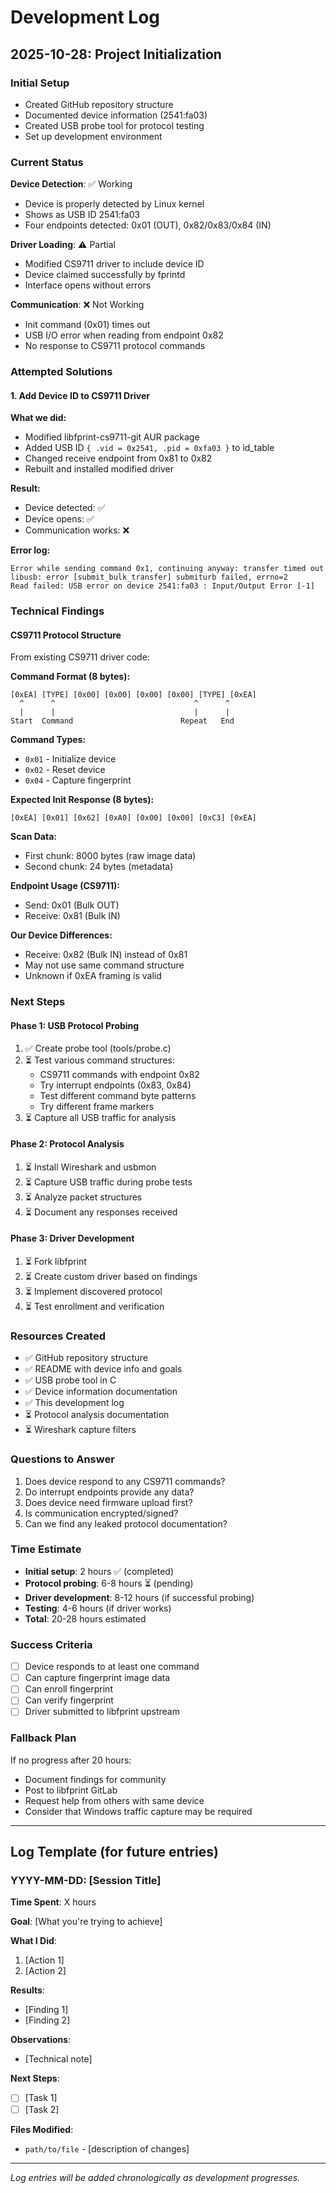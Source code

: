 # Development Log

## 2025-10-28: Project Initialization

### Initial Setup
- Created GitHub repository structure
- Documented device information (2541:fa03)
- Created USB probe tool for protocol testing
- Set up development environment

### Current Status
**Device Detection**: ✅ Working
- Device is properly detected by Linux kernel
- Shows as USB ID 2541:fa03
- Four endpoints detected: 0x01 (OUT), 0x82/0x83/0x84 (IN)

**Driver Loading**: ⚠️ Partial
- Modified CS9711 driver to include device ID
- Device claimed successfully by fprintd
- Interface opens without errors

**Communication**: ❌ Not Working
- Init command (0x01) times out
- USB I/O error when reading from endpoint 0x82
- No response to CS9711 protocol commands

### Attempted Solutions

#### 1. Add Device ID to CS9711 Driver
**What we did:**
- Modified libfprint-cs9711-git AUR package
- Added USB ID `{ .vid = 0x2541, .pid = 0xfa03 }` to id_table
- Changed receive endpoint from 0x81 to 0x82
- Rebuilt and installed modified driver

**Result:**
- Device detected: ✅
- Device opens: ✅
- Communication works: ❌

**Error log:**
```
Error while sending command 0x1, continuing anyway: transfer timed out
libusb: error [submit_bulk_transfer] submiturb failed, errno=2
Read failed: USB error on device 2541:fa03 : Input/Output Error [-1]
```

### Technical Findings

#### CS9711 Protocol Structure
From existing CS9711 driver code:

**Command Format (8 bytes):**
```
[0xEA] [TYPE] [0x00] [0x00] [0x00] [0x00] [TYPE] [0xEA]
  ^      ^                               ^      ^
  |      |                               |      |
Start  Command                        Repeat   End
```

**Command Types:**
- `0x01` - Initialize device
- `0x02` - Reset device
- `0x04` - Capture fingerprint

**Expected Init Response (8 bytes):**
```
[0xEA] [0x01] [0x62] [0xA0] [0x00] [0x00] [0xC3] [0xEA]
```

**Scan Data:**
- First chunk: 8000 bytes (raw image data)
- Second chunk: 24 bytes (metadata)

**Endpoint Usage (CS9711):**
- Send: 0x01 (Bulk OUT)
- Receive: 0x81 (Bulk IN)

**Our Device Differences:**
- Receive: 0x82 (Bulk IN) instead of 0x81
- May not use same command structure
- Unknown if 0xEA framing is valid

### Next Steps

#### Phase 1: USB Protocol Probing
1. ✅ Create probe tool (tools/probe.c)
2. ⏳ Test various command structures:
   - CS9711 commands with endpoint 0x82
   - Try interrupt endpoints (0x83, 0x84)
   - Test different command byte patterns
   - Try different frame markers
3. ⏳ Capture all USB traffic for analysis

#### Phase 2: Protocol Analysis
1. ⏳ Install Wireshark and usbmon
2. ⏳ Capture USB traffic during probe tests
3. ⏳ Analyze packet structures
4. ⏳ Document any responses received

#### Phase 3: Driver Development
1. ⏳ Fork libfprint
2. ⏳ Create custom driver based on findings
3. ⏳ Implement discovered protocol
4. ⏳ Test enrollment and verification

### Resources Created
- ✅ GitHub repository structure
- ✅ README with device info and goals
- ✅ USB probe tool in C
- ✅ Device information documentation
- ✅ This development log
- ⏳ Protocol analysis documentation
- ⏳ Wireshark capture filters

### Questions to Answer
1. Does device respond to any CS9711 commands?
2. Do interrupt endpoints provide any data?
3. Does device need firmware upload first?
4. Is communication encrypted/signed?
5. Can we find any leaked protocol documentation?

### Time Estimate
- **Initial setup**: 2 hours ✅ (completed)
- **Protocol probing**: 6-8 hours ⏳ (pending)
- **Driver development**: 8-12 hours (if successful probing)
- **Testing**: 4-6 hours (if driver works)
- **Total**: 20-28 hours estimated

### Success Criteria
- [ ] Device responds to at least one command
- [ ] Can capture fingerprint image data
- [ ] Can enroll fingerprint
- [ ] Can verify fingerprint
- [ ] Driver submitted to libfprint upstream

### Fallback Plan
If no progress after 20 hours:
- Document findings for community
- Post to libfprint GitLab
- Request help from others with same device
- Consider that Windows traffic capture may be required

---

## Log Template (for future entries)

### YYYY-MM-DD: [Session Title]

**Time Spent**: X hours

**Goal**: [What you're trying to achieve]

**What I Did**:
1. [Action 1]
2. [Action 2]

**Results**:
- [Finding 1]
- [Finding 2]

**Observations**:
- [Technical note]

**Next Steps**:
- [ ] [Task 1]
- [ ] [Task 2]

**Files Modified**:
- `path/to/file` - [description of changes]

---

*Log entries will be added chronologically as development progresses.*

